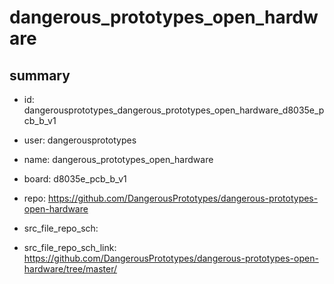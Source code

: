 # dangerous_prototypes_open_hardware
 
## summary 
* id: dangerousprototypes_dangerous_prototypes_open_hardware_d8035e_pcb_b_v1
* user: dangerousprototypes
* name: dangerous_prototypes_open_hardware
* board: d8035e_pcb_b_v1
* repo: https://github.com/DangerousPrototypes/dangerous-prototypes-open-hardware



* src_file_repo_sch: 
* src_file_repo_sch_link: https://github.com/DangerousPrototypes/dangerous-prototypes-open-hardware/tree/master/




